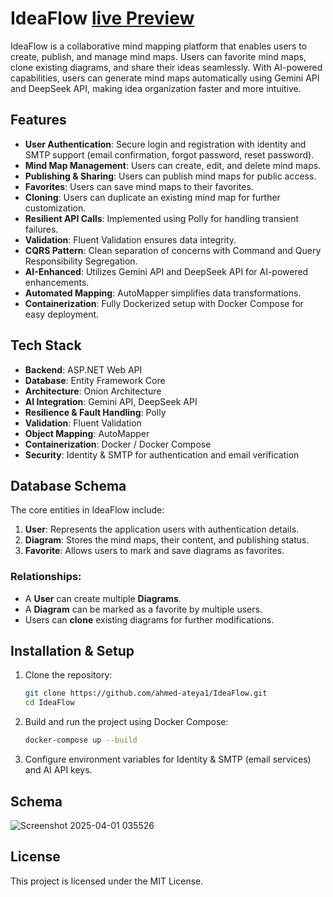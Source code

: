 # IdeaFlow [live Preview](https://ideaflow-client.vercel.app/)

IdeaFlow is a collaborative mind mapping platform that enables users to create, publish, and manage mind maps. Users can favorite mind maps, clone existing diagrams, and share their ideas seamlessly. With AI-powered capabilities, users can generate mind maps automatically using Gemini API and DeepSeek API, making idea organization faster and more intuitive.

## Features
- **User Authentication**: Secure login and registration with identity and SMTP support (email confirmation, forgot password, reset password).
- **Mind Map Management**: Users can create, edit, and delete mind maps.
- **Publishing & Sharing**: Users can publish mind maps for public access.
- **Favorites**: Users can save mind maps to their favorites.
- **Cloning**: Users can duplicate an existing mind map for further customization.
- **Resilient API Calls**: Implemented using Polly for handling transient failures.
- **Validation**: Fluent Validation ensures data integrity.
- **CQRS Pattern**: Clean separation of concerns with Command and Query Responsibility Segregation.
- **AI-Enhanced**: Utilizes Gemini API and DeepSeek API for AI-powered enhancements.
- **Automated Mapping**: AutoMapper simplifies data transformations.
- **Containerization**: Fully Dockerized setup with Docker Compose for easy deployment.

## Tech Stack
- **Backend**: ASP.NET Web API
- **Database**: Entity Framework Core
- **Architecture**: Onion Architecture
- **AI Integration**: Gemini API, DeepSeek API
- **Resilience & Fault Handling**: Polly
- **Validation**: Fluent Validation
- **Object Mapping**: AutoMapper
- **Containerization**: Docker / Docker Compose
- **Security**: Identity & SMTP for authentication and email verification

## Database Schema
The core entities in IdeaFlow include:

1. **User**: Represents the application users with authentication details.
2. **Diagram**: Stores the mind maps, their content, and publishing status.
3. **Favorite**: Allows users to mark and save diagrams as favorites.

### Relationships:
- A **User** can create multiple **Diagrams**.
- A **Diagram** can be marked as a favorite by multiple users.
- Users can **clone** existing diagrams for further modifications.

## Installation & Setup
1. Clone the repository:
   ```sh
   git clone https://github.com/ahmed-ateya1/IdeaFlow.git
   cd IdeaFlow
   ```
2. Build and run the project using Docker Compose:
   ```sh
   docker-compose up --build
   ```
3. Configure environment variables for Identity & SMTP (email services) and AI API keys.

## Schema
![Screenshot 2025-04-01 035526](https://github.com/user-attachments/assets/779b1559-f9a9-409d-9492-0f3a5d0d2ba3)

## License
This project is licensed under the MIT License.

